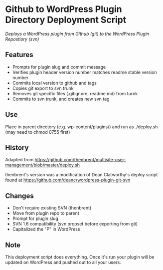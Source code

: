 Github to WordPress Plugin Directory Deployment Script
======================================================
*Deploys a WordPress plugin from Github (git) to the WordPress Plugin Repostiory (svn)*

Features
--------

* Prompts for plugin slug and commit message 
* Verifies plugin header version number matches readme stable version number
* Commits local version to github and tags
* Copies git export to svn trunk
* Removes git specific files (.gitignore, readme.md) from turnk
* Commits to svn trunk, and creates new svn tag

Use
---

Place in parent directory (e.g. wp-content/plugins/) and run as ./deploy.sh (may need to chmod 0755 first)

History
-------

Adapted from https://github.com/thenbrent/multisite-user-management/blob/master/deploy.sh

thenbrent's version was a modification of Dean Clatworthy's deploy script found at
https://github.com/deanc/wordpress-plugin-git-svn

Changes
-------

* Don't require existing SVN (thenbrent)
* Move from plugin repo to parent
* Prompt for plugin slug
* SVN 1.6 compatibility (svn propset before exporting from git)
* Capitalized the "P" in WordPress

Note
-----

This deployment script does everything. Once it's run your plugin will be updated on WordPress and pushed out to all your users. 